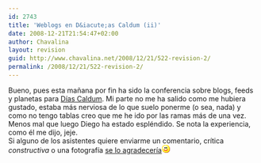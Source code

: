 ```yaml
---
id: 2743
title: 'Weblogs en D&iacute;as Caldum (ii)'
date: 2008-12-21T21:54:47+02:00
author: Chavalina
layout: revision
guid: http://www.chavalina.net/2008/12/21/522-revision-2/
permalink: /2008/12/21/522-revision-2/
---
```

Bueno, pues esta ma&ntilde;ana por fin ha sido la conferencia sobre blogs, feeds y planetas para <a href="http://diascaldum.um.es" target="_blank">D&iacute;as Caldum</a>. Mi parte no me ha salido como me hubiera gustado, estaba más nerviosa de lo que suelo ponerme (o sea, nada) y como no tengo tablas creo que me he ido por las ramas más de una vez. Menos mal que luego Diego ha estado espléndido. Se nota la experiencia, como él me dijo, jeje.  
Si alguno de los asistentes quiere enviarme un comentario, cr&iacute;tica _constructiva_ o una fotograf&iacute;a <a href="mailto:chavalina@gmail.com" target="_blank">se lo agradecer&iacute;a</a>![emo](/imagenes/emoticonos/sonrisa.gif)